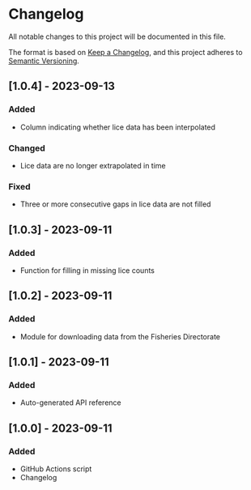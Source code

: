 # Changelog

All notable changes to this project will be documented in this file.

The format is based on [Keep a Changelog](https://keepachangelog.com/en/1.0.0/),
and this project adheres to [Semantic Versioning](https://semver.org/spec/v2.0.0.html).

## [1.0.4] - 2023-09-13

### Added
- Column indicating whether lice data has been interpolated

### Changed
- Lice data are no longer extrapolated in time

### Fixed
- Three or more consecutive gaps in lice data are not filled


## [1.0.3] - 2023-09-11

### Added
- Function for filling in missing lice counts


## [1.0.2] - 2023-09-11

### Added
- Module for downloading data from the Fisheries Directorate


## [1.0.1] - 2023-09-11

### Added
- Auto-generated API reference


## [1.0.0] - 2023-09-11

### Added
- GitHub Actions script
- Changelog
